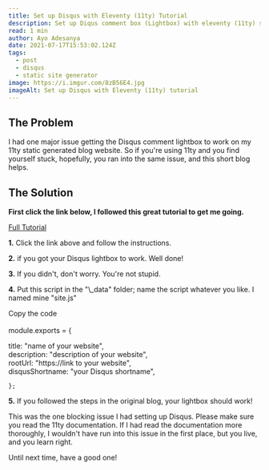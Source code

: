 ```yaml
---
title: Set up Disqus with Eleventy (11ty) Tutorial
description: Set up Diqus comment box (Lightbox) with eleventy (11ty) static sight generator
read: 1 min
author: Ayo Adesanya
date: 2021-07-17T15:53:02.124Z
tags:
  - post
  - disqus
  - static site generator
image: https://i.imgur.com/8zB56E4.jpg
imageAlt: Set up Disqus with Eleventy (11ty) tutorial
---
```


<h2 class="snippet__title text-gradient article-special-case bold">The Problem</h2>

<p class="blog-p">I had one major issue getting the Disqus comment lightbox to work on my 11ty static generated blog website. So if you're using 11ty and you find yourself stuck, hopefully, you ran into the same issue, and this short blog helps.</p>

<h2 class="snippet__title text-gradient article-special-case bold">The Solution</h2>

<b>First click the link below, I followed this great tutorial to get me going.</b>

<a href="https://blog.jodionne.com/how-to-use-disqus-with-eleventy-9081d9a246d8" class="btn btn--primary">Full Tutorial <span><i class="fas fa-arrow-right"></i></span></a>

  <p><b>1.</b> Click the link above and follow the instructions.</p>
  
  <p><b>2.</b> if you got your Disqus lightbox to work. Well done!</p>
  
  <p><b>3.</b> If you didn't, don't worry. You're not stupid.</p>
  
  <p><b>4.</b> Put this script in the "\_data" folder; name the script whatever you like. I named mine "site.js"</p>

  <div class="snippet__title text-gradient article-special-case bold"> Copy the code</div><br>
  
  <div class="code-block">
    module.exports = {
  
  title: "name of your website",
  <br>
  description: "description of your website",
  <br>
  rootUrl: "https://link to your website",
  <br>
  disqusShortname: "your Disqus shortname",
  
    };
  </div>
  
  <p><b>5.</b> If you followed the steps in the original blog, your lightbox should work!</p>

<P>This was the one blocking issue I had setting up Disqus. Please make sure you read the 11ty documentation. If I had read the documentation more thoroughly, I wouldn't have run into this issue in the first place, but you live, and you learn right.</P>

<div class="bold">Until next time, have a good one!</div>
